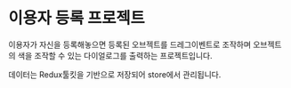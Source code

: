 # 이용자 등록 프로젝트

이용자가 자신을 등록해놓으면 등록된 오브젝트를 드레그이벤트로 조작하며 오브젝트의 색을 조작할 수 있는 다이얼로그를 출력하는 프로젝트입니다.

데이터는 Redux툴킷을 기반으로 저장되어 store에서 관리됩니다.
